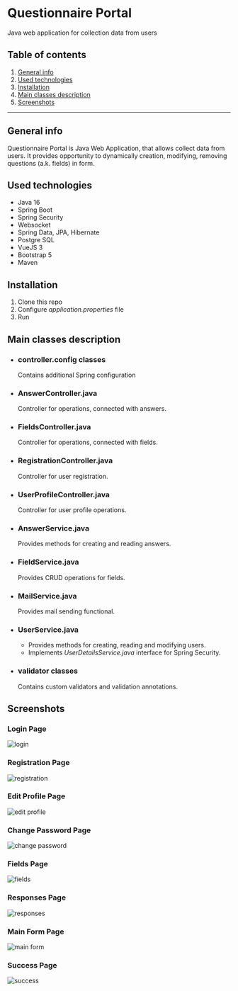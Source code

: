 # Questionnaire Portal
Java web application for collection data from users

## Table of contents
1. [General info](#General-info)
2. [Used technologies](#Used-technologies) 
3. [Installation](#Installation) 
4. [Main classes description](#Main-classes-description) 
5. [Screenshots](#Screenshots) 
---

## General info
Questionnaire Portal is Java Web Application, that allows collect data from users.
It provides opportunity to dynamically creation, modifying, removing questions (a.k. fields) in form.

## Used technologies
- Java 16
- Spring Boot
- Spring Security
- Websocket
- Spring Data, JPA, Hibernate
- Postgre SQL
- VueJS 3
- Bootstrap 5
- Maven

## Installation
1. Clone this repo
2. Configure *application.properties* file
3. Run

## Main classes description

* ### controller.config classes
    Contains additional Spring configuration
* ### AnswerController.java
    Controller for operations, connected with answers.
* ### FieldsController.java
    Controller for operations, connected with fields.
* ### RegistrationController.java
    Controller for user registration.
* ### UserProfileController.java
    Controller for user profile operations.
* ### AnswerService.java
    Provides methods for creating and reading answers.
* ### FieldService.java
  Provides CRUD operations for fields.
* ### MailService.java
  Provides mail sending functional.
* ### UserService.java
  * Provides methods for creating, reading and modifying users.
  * Implements *UserDetailsService.java* interface for Spring Security.
* ### validator classes
    Contains custom validators and validation annotations.

## Screenshots
### Login Page
![login](screenshots/login.png)

### Registration Page
![registration](screenshots/registration.png)

### Edit Profile Page
![edit profile](screenshots/edit_profile.png)

### Change Password Page
![change password](screenshots/change_password.png)

### Fields Page
![fields](screenshots/fields.png)

### Responses Page
![responses](screenshots/responses.png)

### Main Form Page
![main form](screenshots/main.png)

### Success Page
![success](screenshots/success.png)